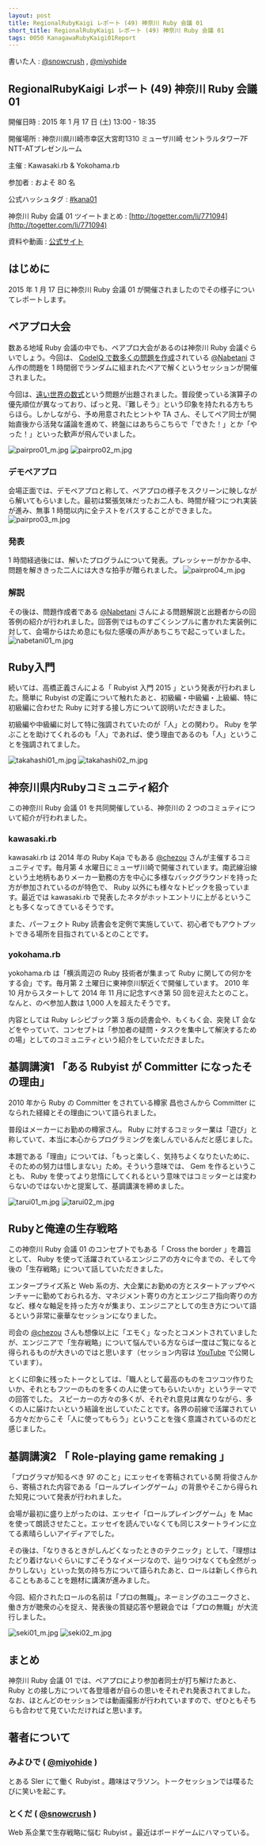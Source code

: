 ```yaml
---
layout: post
title: RegionalRubyKaigi レポート (49) 神奈川 Ruby 会議 01
short_title: RegionalRubyKaigi レポート (49) 神奈川 Ruby 会議 01
tags: 0050 KanagawaRubyKaigi01Report
---
```



書いた人 : [@snowcrush](https://twitter.com/snowcrush)  , [@miyohide](https://twitter.com/miyohide)

## RegionalRubyKaigi レポート (49) 神奈川 Ruby 会議 01

開催日時
: 2015 年 1 月 17 日 (土) 13:00 - 18:35

開催場所
: 神奈川県川崎市幸区大宮町1310 ミューザ川崎 セントラルタワー7F NTT-ATプレゼンルーム

主催
: Kawasaki.rb &amp; Yokohama.rb

参加者
: およそ 80 名

公式ハッシュタグ
: [#kana01](https://twitter.com/search?f=realtime&q=%23kana01)

神奈川 Ruby 会議 01 ツイートまとめ
: [http://togetter.com/li/771094](http://togetter.com/li/771094)

資料や動画
: [公式サイト](http://regional.rubykaigi.org/kana01/)

## はじめに

2015 年 1 月 17 日に神奈川 Ruby 会議 01 が開催されましたのでその様子についてレポートします。

## ペアプロ大会

数ある地域 Ruby 会議の中でも、ペアプロ大会があるのは神奈川 Ruby 会議ぐらいでしょう。今回は、 [CodeIQ で数多くの問題を作成](https://codeiq.jp/ace/nabetani_takenori/)されている [@Nabetani](https://twitter.com/nabetani) さん作の問題を 1 時間弱でランダムに組まれたペアで解くというセッションが開催されました。

今回は、[遠い世界の数式](http://nabetani.sakura.ne.jp/kanagawa.rb/evalex/)という問題が出題されました。普段使っている演算子の優先順位が異なっており、ぱっと見、『難しそう』という印象を持たれる方もちらほら。しかしながら、予め用意されたヒントや TA さん、そしてペア同士が開始直後から活発な議論を進めて、終盤にはあちらこちらで「できた！」とか「やった！」といった歓声が飛んでいました。

![pairpro01_m.jpg]({{site.baseurl}}/images/0050-KanagawaRubyKaigi01Report/pairpro01_m.jpg) ![pairpro02_m.jpg]({{site.baseurl}}/images/0050-KanagawaRubyKaigi01Report/pairpro02_m.jpg)

### デモペアプロ

会場正面では、デモペアプロと称して、ペアプロの様子をスクリーンに映しながら解いてもらいました。最初は緊張気味だったお二人も、時間が経つにつれ実装が進み、無事 1 時間以内に全テストをパスすることができました。
![pairpro03_m.jpg]({{site.baseurl}}/images/0050-KanagawaRubyKaigi01Report/pairpro03_m.jpg)

### 発表

1 時間経過後には、解いたプログラムについて発表。プレッシャーがかかる中、問題を解ききった二人には大きな拍手が贈られました。
![pairpro04_m.jpg]({{site.baseurl}}/images/0050-KanagawaRubyKaigi01Report/pairpro04_m.jpg)

### 解説

その後は、問題作成者である [@Nabetani](https://twitter.com/nabetani) さんによる問題解説と出題者からの回答例の紹介が行われました。回答例ではものすごくシンプルに書かれた実装例に対して、会場からはため息にも似た感嘆の声があちこちで起こっていました。
![nabetani01_m.jpg]({{site.baseurl}}/images/0050-KanagawaRubyKaigi01Report/nabetani01_m.jpg)

## Ruby入門

続いては、高橋正義さんによる「 Rubyist 入門 2015 」という発表が行われました。簡単に Rubyist の定義について触れたあと、初級編・中級編・上級編、特に初級編に合わせた Ruby に対する接し方について説明いただきました。

初級編や中級編に対して特に強調されていたのが「人」との関わり。 Ruby を学ぶことを助けてくれるのも「人」であれば、使う理由であるのも「人」ということを強調されてました。

![takahashi01_m.jpg]({{site.baseurl}}/images/0050-KanagawaRubyKaigi01Report/takahashi01_m.jpg)
![takahashi02_m.jpg]({{site.baseurl}}/images/0050-KanagawaRubyKaigi01Report/takahashi02_m.jpg)

## 神奈川県内Rubyコミュニティ紹介

この神奈川 Ruby 会議 01 を共同開催している、神奈川の 2 つのコミュティについて紹介が行われました。

### kawasaki.rb

kawasaki.rb は 2014 年の Ruby Kaja でもある [@chezou](https://twitter.com/chezou) さんが主催するコミュニティです。毎月第 4 水曜日にミューザ川崎で開催されています。南武線沿線という土地柄もありメーカー勤務の方を中心に多様なバックグラウンドを持った方が参加されているのが特色で、 Ruby 以外にも様々なトピックを扱っています。最近では kawasaki.rb で発表したネタがホットエントリに上がるということも多くなってきているそうです。

また、パーフェクト Ruby 読書会を定例で実施していて、初心者でもアウトプットできる場所を目指されているとのことです。

### yokohama.rb

yokohama.rb は「横浜周辺の Ruby 技術者が集まって Ruby に関しての何かをする会」です。毎月第 2 土曜日に東神奈川駅近くで開催しています。 2010 年 10 月からスタートして 2014 年 11 月に記念すべき第 50 回を迎えたとのこと。なんと、のべ参加人数は 1,000 人を超えたそうです。

内容としては Ruby レシピブック第 3 版の読書会や、もくもく会、突発 LT 会などをやっていて、コンセプトは「参加者の疑問・タスクを集中して解決するための場」としてのコミュニティという紹介をしていただきました。

## 基調講演1 「ある Rubyist が Committer になったその理由」

2010 年から Ruby の Committer をされている樽家 昌也さんから Committer になられた経緯とその理由について語られました。

普段はメーカーにお勤めの樽家さん。 Ruby に対するコミッター業は「遊び」と称していて、本当に本心からプログラミングを楽しんでいるんだと感じました。

本題である「理由」については、「もっと楽しく、気持ちよくなりたいために、そのための努力は惜しまない」ため。そういう意味では、 Gem を作るということも、 Ruby を使ってより怠惰にしてくれるという意味ではコミッターとは変わらないのではないかと提案して、基調講演を締めました。

![tarui01_m.jpg]({{site.baseurl}}/images/0050-KanagawaRubyKaigi01Report/tarui01_m.jpg) ![tarui02_m.jpg]({{site.baseurl}}/images/0050-KanagawaRubyKaigi01Report/tarui02_m.jpg)

## Rubyと俺達の生存戦略

この神奈川 Ruby 会議 01 のコンセプトでもある「 Cross the border 」を趣旨として、 Ruby を使って活躍されているエンジニアの方々に今までの、そして今後の「生存戦略」について話していただきました。

エンタープライズ系と Web 系の方、大企業にお勤めの方とスタートアップやベンチャーに勤めておられる方、マネジメント寄りの方とエンジニア指向寄りの方など、様々な軸足を持った方々が集まり、エンジニアとしての生き方について語るという非常に豪華なセッションになりました。

司会の [@chezou](https://twitter.com/chezou) さんも想像以上に「エモく」なったとコメントされていましたが、エンジニアで「生存戦略」について悩んでいる方ならば一度はご覧になると得られるものが大きいのではと思います（セッション内容は [YouTube](https://www.youtube.com/watch?v=YOwidw_RKd4&list=PLFhrObr2eydttZ1vfU1IrkSJZIhYcJ6TA) で公開しています）。

とくに印象に残ったトークとしては、「職人として最高のものをコツコツ作りたいか、それともフツーのものを多くの人に使ってもらいたいか」というテーマでの回答でした。
スピーカーの方々の多くが、それぞれ意見は異なりながら、多くの人に届けたいという結論を出していたことです。各界の前線で活躍されている方々だからこそ「人に使ってもらう」ということを強く意識されているのだと感じました。

## 基調講演2 「 Role-playing game remaking 」

「プログラマが知るべき 97 のこと」にエッセイを寄稿されている関 将俊さんから、寄稿された内容である「ロールプレイングゲーム」の背景やそこから得られた知見について発表が行われました。

会場が最初に盛り上がったのは、エッセイ「ロールプレイングゲーム」を Mac を使って朗読させたこと。エッセイを読んでいなくても同じスタートラインに立てる素晴らしいアイディアでした。

その後は、「なりきるときがしんどくなったときのテクニック」として、「理想はたどり着けないぐらいにすごそうなイメージなので、辿りつけなくても全然がっかりしない」といった気の持ち方について語られたあと、ロールは新しく作られることもあることを題材に講演が進みました。

今回、紹介されたロールの名前は「プロの無職」。ネーミングのユニークさと、働き方が聴衆の心を捉え、発表後の質疑応答や懇親会では「プロの無職」が大流行しました。

![seki01_m.jpg]({{site.baseurl}}/images/0050-KanagawaRubyKaigi01Report/seki01_m.jpg) ![seki02_m.jpg]({{site.baseurl}}/images/0050-KanagawaRubyKaigi01Report/seki02_m.jpg)

## まとめ

神奈川 Ruby 会議 01 では、ペアプロにより参加者同士が打ち解けたあと、 Ruby との接し方について各登壇者が自らの思いをそれぞれ発表されてました。なお、ほとんどのセッションでは動画撮影が行われていますので、ぜひともそちらも合わせて見ていただければと思います。

## 著者について

### みよひで ( [@miyohide](https://twitter.com/miyohide) )

とある SIer にて働く Rubyist 。趣味はマラソン。トークセッションでは喋るたびに笑いを起こす。

### とくだ ( [@snowcrush](https://twitter.com/snowcrush) )

Web 系企業で生存戦略に悩む Rubyist 。最近はボードゲームにハマっている。



